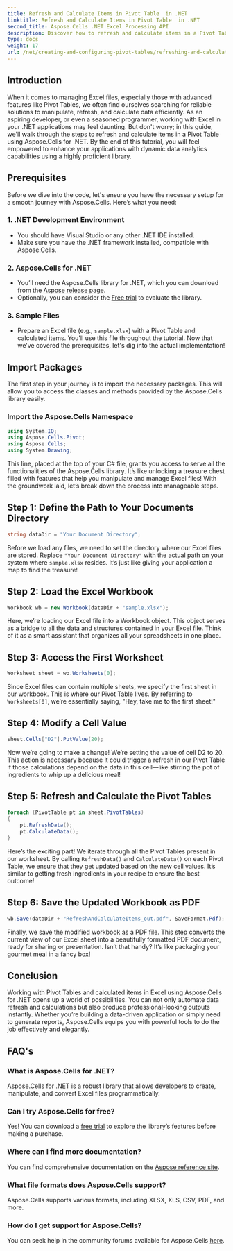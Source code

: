 ```yaml
---
title: Refresh and Calculate Items in Pivot Table  in .NET
linktitle: Refresh and Calculate Items in Pivot Table  in .NET
second_title: Aspose.Cells .NET Excel Processing API
description: Discover how to refresh and calculate items in a Pivot Table using Aspose.Cells for .NET with this comprehensive, step-by-step tutorial.
type: docs
weight: 17
url: /net/creating-and-configuring-pivot-tables/refreshing-and-calculating-items/
---
```

## Introduction
When it comes to managing Excel files, especially those with advanced features like Pivot Tables, we often find ourselves searching for reliable solutions to manipulate, refresh, and calculate data efficiently. As an aspiring developer, or even a seasoned programmer, working with Excel in your .NET applications may feel daunting. But don't worry; in this guide, we'll walk through the steps to refresh and calculate items in a Pivot Table using Aspose.Cells for .NET. By the end of this tutorial, you will feel empowered to enhance your applications with dynamic data analytics capabilities using a highly proficient library.
## Prerequisites
Before we dive into the code, let's ensure you have the necessary setup for a smooth journey with Aspose.Cells. Here’s what you need:
### 1. .NET Development Environment
- You should have Visual Studio or any other .NET IDE installed.
- Make sure you have the .NET framework installed, compatible with Aspose.Cells.
### 2. Aspose.Cells for .NET
- You’ll need the Aspose.Cells library for .NET, which you can download from the [Aspose release page](https://releases.aspose.com/cells/net/).
- Optionally, you can consider the [Free trial](https://releases.aspose.com/) to evaluate the library.
### 3. Sample Files
- Prepare an Excel file (e.g., `sample.xlsx`) with a Pivot Table and calculated items. You'll use this file throughout the tutorial.
Now that we’ve covered the prerequisites, let's dig into the actual implementation!
## Import Packages
The first step in your journey is to import the necessary packages. This will allow you to access the classes and methods provided by the Aspose.Cells library easily. 
### Import the Aspose.Cells Namespace
```csharp
using System.IO;
using Aspose.Cells.Pivot;
using Aspose.Cells;
using System.Drawing;
```
This line, placed at the top of your C# file, grants you access to serve all the functionalities of the Aspose.Cells library. It’s like unlocking a treasure chest filled with features that help you manipulate and manage Excel files!
With the groundwork laid, let’s break down the process into manageable steps.
## Step 1: Define the Path to Your Documents Directory
```csharp
string dataDir = "Your Document Directory";
```
Before we load any files, we need to set the directory where our Excel files are stored. Replace `"Your Document Directory"` with the actual path on your system where `sample.xlsx` resides. It’s just like giving your application a map to find the treasure!
## Step 2: Load the Excel Workbook
```csharp
Workbook wb = new Workbook(dataDir + "sample.xlsx");
```
Here, we’re loading our Excel file into a Workbook object. This object serves as a bridge to all the data and structures contained in your Excel file. Think of it as a smart assistant that organizes all your spreadsheets in one place.
## Step 3: Access the First Worksheet
```csharp
Worksheet sheet = wb.Worksheets[0];
```
Since Excel files can contain multiple sheets, we specify the first sheet in our workbook. This is where our Pivot Table lives. By referring to `Worksheets[0]`, we’re essentially saying, "Hey, take me to the first sheet!"
## Step 4: Modify a Cell Value
```csharp
sheet.Cells["D2"].PutValue(20);
```
Now we’re going to make a change! We’re setting the value of cell D2 to 20. This action is necessary because it could trigger a refresh in our Pivot Table if those calculations depend on the data in this cell—like stirring the pot of ingredients to whip up a delicious meal!
## Step 5: Refresh and Calculate the Pivot Tables
```csharp
foreach (PivotTable pt in sheet.PivotTables)
{
	pt.RefreshData();
	pt.CalculateData();
}
```
Here’s the exciting part! We iterate through all the Pivot Tables present in our worksheet. By calling `RefreshData()` and `CalculateData()` on each Pivot Table, we ensure that they get updated based on the new cell values. It’s similar to getting fresh ingredients in your recipe to ensure the best outcome!
## Step 6: Save the Updated Workbook as PDF
```csharp
wb.Save(dataDir + "RefreshAndCalculateItems_out.pdf", SaveFormat.Pdf);
```
Finally, we save the modified workbook as a PDF file. This step converts the current view of our Excel sheet into a beautifully formatted PDF document, ready for sharing or presentation. Isn’t that handy? It’s like packaging your gourmet meal in a fancy box!
## Conclusion
Working with Pivot Tables and calculated items in Excel using Aspose.Cells for .NET opens up a world of possibilities. You can not only automate data refresh and calculations but also produce professional-looking outputs instantly. Whether you’re building a data-driven application or simply need to generate reports, Aspose.Cells equips you with powerful tools to do the job effectively and elegantly.
## FAQ's
### What is Aspose.Cells for .NET?
Aspose.Cells for .NET is a robust library that allows developers to create, manipulate, and convert Excel files programmatically.
### Can I try Aspose.Cells for free?
Yes! You can download a [free trial](https://releases.aspose.com/) to explore the library’s features before making a purchase.
### Where can I find more documentation?
You can find comprehensive documentation on the [Aspose reference site](https://reference.aspose.com/cells/net/).
### What file formats does Aspose.Cells support?
Aspose.Cells supports various formats, including XLSX, XLS, CSV, PDF, and more.
### How do I get support for Aspose.Cells?
You can seek help in the community forums available for Aspose.Cells [here](https://forum.aspose.com/c/cells/9).
